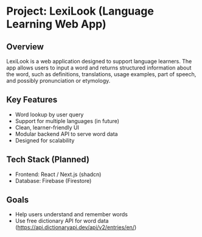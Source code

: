 # Project: LexiLook (Language Learning Web App)

## Overview
LexiLook is a web application designed to support language learners. The app allows users to input a word and returns structured information about the word, such as definitions, translations, usage examples, part of speech, and possibly pronunciation or etymology.

## Key Features
- Word lookup by user query
- Support for multiple languages (in future)
- Clean, learner-friendly UI
- Modular backend API to serve word data
- Designed for scalability

## Tech Stack (Planned)
- Frontend: React / Next.js (shadcn)
- Database: Firebase (Firestore)

## Goals
- Help users understand and remember words
- Use free dictionary API for word data (https://api.dictionaryapi.dev/api/v2/entries/en/<word>)
